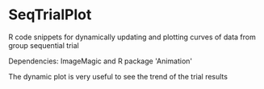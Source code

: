 # SeqTrialPlot
R code snippets for dynamically updating and plotting curves of data from group sequential trial


Dependencies: ImageMagic and R package 'Animation'


The dynamic plot is very useful to see the trend of the trial results
